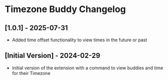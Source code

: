 # Timezone Buddy Changelog

## [1.0.1] - 2025-07-31

- Added time offset functionality to view times in the future or past

## [Initial Version] - 2024-02-29

- Initial version of the extension with a command to view buddies and time for their Timezone